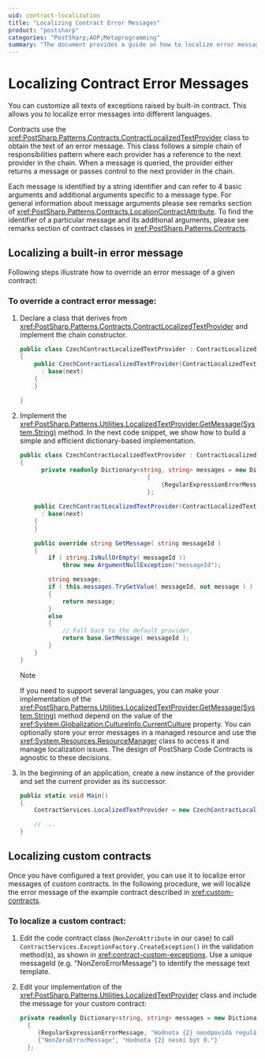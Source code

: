 ```yaml
---
uid: contract-localization
title: "Localizing Contract Error Messages"
product: "postsharp"
categories: "PostSharp;AOP;Metaprogramming"
summary: "The document provides a guide on how to localize error messages in PostSharp's built-in contracts, using the ContractLocalizedTextProvider class, and also how to localize custom contracts."
---
```

# Localizing Contract Error Messages

You can customize all texts of exceptions raised by built-in contract. This allows you to localize error messages into different languages.

Contracts use the <xref:PostSharp.Patterns.Contracts.ContractLocalizedTextProvider> class to obtain the text of an error message. This class follows a simple chain of responsibilities pattern where each provider has a reference to the next provider in the chain. When a message is queried, the provider either returns a message or passes control to the next provider in the chain. 

Each message is identified by a string identifier and can refer to 4 basic arguments and additional arguments specific to a message type. For general information about message arguments please see remarks section of <xref:PostSharp.Patterns.Contracts.LocationContractAttribute>. To find the identifier of a particular message and its additional arguments, please see remarks section of contract classes in <xref:PostSharp.Patterns.Contracts>. 


## Localizing a built-in error message

Following steps illustrate how to override an error message of a given contract:


### To override a contract error message:

1. Declare a class that derives from <xref:PostSharp.Patterns.Contracts.ContractLocalizedTextProvider> and implement the chain constructor. 

    ```csharp
    public class CzechContractLocalizedTextProvider : ContractLocalizedTextProvider
    {
        public CzechContractLocalizedTextProvider(ContractLocalizedTextProvider next)
          : base(next)
        {
        }
        
    }
    ```


2. Implement the <xref:PostSharp.Patterns.Utilities.LocalizedTextProvider.GetMessage(System.String)> method. In the next code snippet, we show how to build a simple and efficient dictionary-based implementation. 

    ```csharp
    public class CzechContractLocalizedTextProvider : ContractLocalizedTextProvider
    {
          private readonly Dictionary<string, string> messages = new Dictionary<string, string>
                                        {
                                            {RegularExpressionErrorMessage, "Hodnota {2} neodpovídá regulárnímu výrazu '{4}'."},
                                        };
                                        
        public CzechContractLocalizedTextProvider(ContractLocalizedTextProvider next)
          : base(next)
        {
        }
        
        public override string GetMessage( string messageId )
        {
            if ( string.IsNullOrEmpty( messageId ))
                throw new ArgumentNullException("messageId");
    
            string message;
            if ( this.messages.TryGetValue( messageId, out message ) )
            {
                return message;
            }
            else
            {
                // Fall back to the default provider.
                return base.GetMessage( messageId );
            }
        }
    }
    ```

    > [!NOTE]
    > If you need to support several languages, you can make your implementation of the <xref:PostSharp.Patterns.Utilities.LocalizedTextProvider.GetMessage(System.String)> method depend on the value of the <xref:System.Globalization.CultureInfo.CurrentCulture> property. You can optionally store your error messages in a managed resource and use the <xref:System.Resources.ResourceManager> class to access it and manage localization issues. The design of PostSharp Code Contracts is agnostic to these decisions. 


3. In the beginning of an application, create a new instance of the provider and set the current provider as its successor.

    ```csharp
    public static void Main()
    {
        ContractServices.LocalizedTextProvider = new CzechContractLocalizedTextProvider(ContractServices.LocalizedTextProvider);
    
        // ...
    }
    ```



## Localizing custom contracts

Once you have configured a text provider, you can use it to localize error messages of custom contracts. In the following procedure, we will localize the error message of the example contract described in <xref:custom-contracts>. 


### To localize a custom contract:

1. Edit the code contract class (`NonZeroAttribute` in our case) to call `ContractServices.ExceptionFactory.CreateException()` in the validation method(s), as shown in <xref:contract-custom-exceptions>. Use a unique messageId (e.g. "NonZeroErrorMessage") to identify the message text template. 


2. Edit your implementation of the <xref:PostSharp.Patterns.Utilities.LocalizedTextProvider> class and include the message for your custom contract: 

    ```csharp
    private readonly Dictionary<string, string> messages = new Dictionary<string, string>
      {
         {RegularExpressionErrorMessage, "Hodnota {2} neodpovídá regulárnímu výrazu '{4}'."},
         {"NonZeroErrorMessage", "Hodnota {2} nesmí být 0."}
      };
    ```



